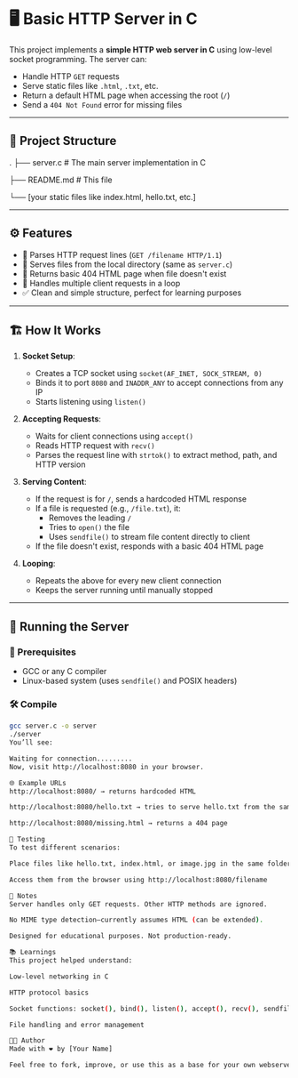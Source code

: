 # 🖥️ Basic HTTP Server in C

This project implements a **simple HTTP web server in C** using low-level socket programming. The server can:

- Handle HTTP `GET` requests
- Serve static files like `.html`, `.txt`, etc.
- Return a default HTML page when accessing the root (`/`)
- Send a `404 Not Found` error for missing files

---

## 📂 Project Structure

.
├── server.c # The main server implementation in C

├── README.md # This file

└── [your static files like index.html, hello.txt, etc.]


---

## ⚙️ Features

- 🧠 Parses HTTP request lines (`GET /filename HTTP/1.1`)
- 📁 Serves files from the local directory (same as `server.c`)
- 📄 Returns basic 404 HTML page when file doesn't exist
- 🔁 Handles multiple client requests in a loop
- ✅ Clean and simple structure, perfect for learning purposes

---

## 🏗️ How It Works

1. **Socket Setup**:
   - Creates a TCP socket using `socket(AF_INET, SOCK_STREAM, 0)`
   - Binds it to port `8080` and `INADDR_ANY` to accept connections from any IP
   - Starts listening using `listen()`

2. **Accepting Requests**:
   - Waits for client connections using `accept()`
   - Reads HTTP request with `recv()`
   - Parses the request line with `strtok()` to extract method, path, and HTTP version

3. **Serving Content**:
   - If the request is for `/`, sends a hardcoded HTML response
   - If a file is requested (e.g., `/file.txt`), it:
     - Removes the leading `/`
     - Tries to `open()` the file
     - Uses `sendfile()` to stream file content directly to client
   - If the file doesn't exist, responds with a basic 404 HTML page

4. **Looping**:
   - Repeats the above for every new client connection
   - Keeps the server running until manually stopped

---

## 🚀 Running the Server

### 🧱 Prerequisites

- GCC or any C compiler
- Linux-based system (uses `sendfile()` and POSIX headers)

### 🛠️ Compile

```bash
gcc server.c -o server
./server
You’ll see:

Waiting for connection.........
Now, visit http://localhost:8080 in your browser.

🌐 Example URLs
http://localhost:8080/ → returns hardcoded HTML

http://localhost:8080/hello.txt → tries to serve hello.txt from the same directory

http://localhost:8080/missing.html → returns a 404 page

🧪 Testing
To test different scenarios:

Place files like hello.txt, index.html, or image.jpg in the same folder as the server

Access them from the browser using http://localhost:8080/filename

📌 Notes
Server handles only GET requests. Other HTTP methods are ignored.

No MIME type detection—currently assumes HTML (can be extended).

Designed for educational purposes. Not production-ready.

📚 Learnings
This project helped understand:

Low-level networking in C

HTTP protocol basics

Socket functions: socket(), bind(), listen(), accept(), recv(), sendfile()

File handling and error management

🧑‍💻 Author
Made with ❤️ by [Your Name]

Feel free to fork, improve, or use this as a base for your own webserver projects.
